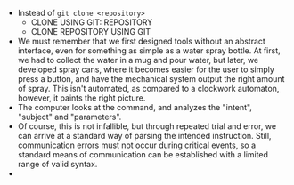 - Instead of `git clone <repository>`
	- CLONE USING GIT: REPOSITORY
	- CLONE REPOSITORY USING GIT
- We must remember that we first designed tools without an abstract interface, even for something as simple as a water spray bottle. At first, we had to collect the water in a mug and pour water, but later, we developed spray cans, where it becomes easier for the user to simply press a button, and have the mechanical system output the right amount of spray. This isn't automated, as compared to a clockwork automaton, however, it paints the right picture.
- The computer looks at the command, and analyzes the "intent", "subject" and "parameters".
- Of course, this is not infallible, but through repeated trial and error, we can arrive at a standard way of parsing the intended instruction. Still, communication errors must not occur during critical events, so a standard means of communication can be established with a limited range of valid syntax.
- 